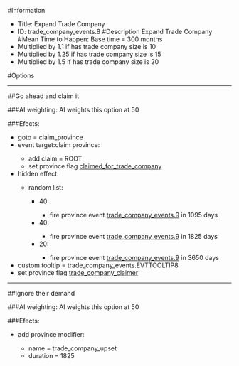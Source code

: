 #Information
 - Title: Expand Trade Company
 - ID: trade_company_events.8
#Description
Expand Trade Company
#Mean Time to Happen:
Base time = 300 months
 - Multiplied by 1.1 if has trade company size is 10
 - Multiplied by 1.25 if has trade company size is 15
 - Multiplied by 1.5 if has trade company size is 20

#Options

___
##Go ahead and claim it

###AI weighting:
AI weights this option at 50


###Efects:<ul><li>goto = claim_province</li><li>event target:claim province:</li><ul><li>add claim = ROOT</li><li>set province flag [claimed_for_trade_company](../flags/claimed_for_trade_company.md)</li></ul><li>hidden effect:</li><ul><li>random list:</li><ul><li>40:</li><ul><li>fire province event [trade_company_events.9](trade_company_events.9_slug) in 1095 days</li></ul><li>40:</li><ul><li>fire province event [trade_company_events.9](trade_company_events.9_slug) in 1825 days</li></ul><li>20:</li><ul><li>fire province event [trade_company_events.9](trade_company_events.9_slug) in 3650 days</li></ul></ul></ul><li>custom tooltip = trade_company_events.EVTTOOLTIP8</li><li>set province flag [trade_company_claimer](../flags/trade_company_claimer.md)</li></ul>

___
##Ignore their demand

###AI weighting:
AI weights this option at 50


###Efects:<ul><li>add province modifier:</li><ul><li>name = trade_company_upset</li><li>duration = 1825</li></ul></ul>
